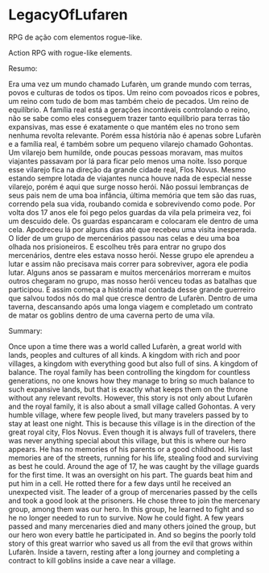 # LegacyOfLufaren
RPG de ação com elementos rogue-like.

Action RPG with rogue-like elements.

Resumo:

Era uma vez um mundo chamado Lufarèn, um grande mundo com terras, povos e culturas de todos os tipos. Um reino com povoados ricos e pobres, um reino com tudo de bom mas também cheio de pecados. Um reino de equilíbrio.
A família real está a gerações incontáveis controlando o reino, não se sabe como eles conseguem trazer tanto equilíbrio para terras tão expansivas, mas esse é exatamente o que mantém eles no trono sem nenhuma revolta relevante.
Porém essa história não é apenas sobre Lufarèn e a família real, é também sobre um pequeno vilarejo chamado Gohontas.
Um vilarejo bem humilde, onde poucas pessoas moravam, mas muitos viajantes passavam por lá para ficar pelo menos uma noite. Isso porque esse vilarejo fica na direção da grande cidade real, Flos Novus. Mesmo estando sempre lotada de viajantes nunca houve nada de especial nesse vilarejo, porém é aqui que surge nosso herói.
Não possui lembranças de seus pais nem de uma boa infância, última memória que tem são das ruas, correndo pela sua vida, roubando comida e sobrevivendo como pode. Por volta dos 17 anos ele foi pego pelos guardas da vila pela primeira vez, foi um descuido dele. Os guardas espancaram e colocaram ele dentro de uma cela. Apodreceu lá por alguns dias até que recebeu uma visita inesperada.
O líder de um grupo de mercenários passou nas celas e deu uma boa olhada nos prisioneiros. E escolheu três para entrar no grupo dos mercenários, dentre eles estava nosso herói. Nesse grupo ele aprendeu a lutar e assim não precisava mais correr para sobreviver, agora ele podia lutar.
Alguns anos se passaram e muitos mercenários morreram e muitos outros chegaram no grupo, mas nosso herói venceu todas as batalhas que participou. E assim começa a história mal contada desse grande guerreiro que salvou todos nós do mal que cresce dentro de Lufarèn. Dentro de uma taverna, descansando após uma longa viagem e completado um contrato de matar os goblins dentro de uma caverna perto de uma vila.


Summary:

Once upon a time there was a world called Lufarèn, a great world with lands, peoples and cultures of all kinds. A kingdom with rich and poor villages, a kingdom with everything good but also full of sins. A kingdom of balance.
The royal family has been controlling the kingdom for countless generations, no one knows how they manage to bring so much balance to such expansive lands, but that is exactly what keeps them on the throne without any relevant revolts.
However, this story is not only about Lufarèn and the royal family, it is also about a small village called Gohontas.
A very humble village, where few people lived, but many travelers passed by to stay at least one night. This is because this village is in the direction of the great royal city, Flos Novus. Even though it is always full of travelers, there was never anything special about this village, but this is where our hero appears.
He has no memories of his parents or a good childhood. His last memories are of the streets, running for his life, stealing food and surviving as best he could. Around the age of 17, he was caught by the village guards for the first time. It was an oversight on his part. The guards beat him and put him in a cell. He rotted there for a few days until he received an unexpected visit.
The leader of a group of mercenaries passed by the cells and took a good look at the prisoners. He chose three to join the mercenary group, among them was our hero. In this group, he learned to fight and so he no longer needed to run to survive. Now he could fight.
A few years passed and many mercenaries died and many others joined the group, but our hero won every battle he participated in. And so begins the poorly told story of this great warrior who saved us all from the evil that grows within Lufarèn. Inside a tavern, resting after a long journey and completing a contract to kill goblins inside a cave near a village.
